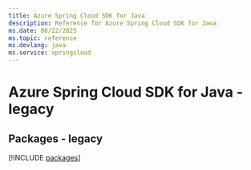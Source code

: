 ```yaml
---
title: Azure Spring Cloud SDK for Java
description: Reference for Azure Spring Cloud SDK for Java
ms.date: 08/22/2025
ms.topic: reference
ms.devlang: java
ms.service: springcloud
---
```

# Azure Spring Cloud SDK for Java - legacy
## Packages - legacy
[!INCLUDE [packages](spring-cloud-index.md)]